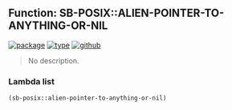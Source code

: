 ## Function: SB-POSIX::ALIEN-POINTER-TO-ANYTHING-OR-NIL
[![package](https://img.shields.io/badge/Package-SB--POSIX-5f9ea0.svg?style=social&colorA=999999)](../) [![type](https://img.shields.io/badge/Type-Function-5f9ea0.svg?style=social&colorA=999999)](../#function) [![github](https://img.shields.io/badge/GitHub-View_the_source-5f9ea0.svg?style=social&colorA=999999&logo=github)](https://github.com/sbcl/sbcl/blob/master/contrib/sb-posix/macros.lisp/) 

> No description.

### Lambda list
```cl
(sb-posix::alien-pointer-to-anything-or-nil)
```
